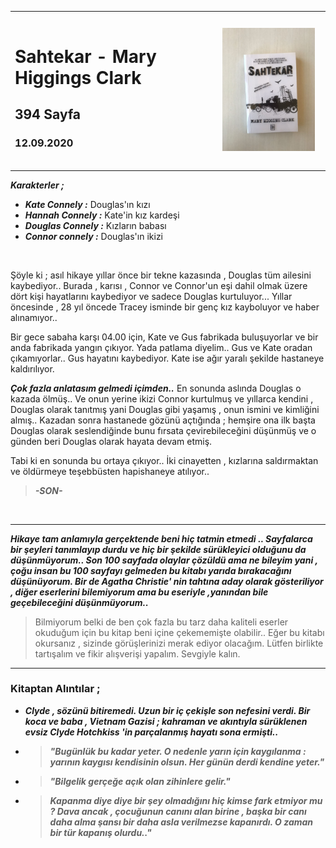 
<table><tr>
<td align="left"> 
  
# Sahtekar - Mary Higgings Clark
## 394 Sayfa
### 12.09.2020

  
</td>
<td> 
  <p align="center" style="padding: 10px">
    <img alt="Bir-Delinin-Hatıra-Defteri" src="../images/14_sahtekar.jpg" width="250">
    <br>
    
  </p> 
</td>

</tr></table>

***Karakterler ;*** 
- ***Kate Connely :*** Douglas'ın kızı
- ***Hannah Connely :*** Kate'in kız kardeşi
- ***Douglas Connely :*** Kızların babası
- ***Connor connely :*** Douglas'ın ikizi

<br>

Şöyle ki ; asıl hikaye yıllar önce bir tekne kazasında , Douglas tüm ailesini kaybediyor.. Burada , karısı , Connor ve Connor'un eşi dahil olmak üzere dört kişi hayatlarını kaybediyor ve sadece Douglas kurtuluyor... Yıllar öncesinde , 28 yıl öncede Tracey isminde bir genç kız kayboluyor ve haber alınamıyor..

Bir gece sabaha karşı 04.00 için, Kate ve Gus fabrikada buluşuyorlar ve bir anda fabrikada yangın çıkıyor. Yada patlama diyelim.. Gus ve Kate oradan çıkamıyorlar.. Gus hayatını kaybediyor. Kate ise ağır yaralı şekilde hastaneye kaldırılıyor. 

***Çok fazla anlatasım gelmedi içimden..*** En sonunda aslında Douglas o kazada ölmüş.. Ve onun yerine ikizi Connor kurtulmuş ve  yıllarca kendini , Douglas olarak tanıtmış  yani Douglas gibi yaşamış , onun ismini ve kimliğini almış.. Kazadan sonra hastanede gözünü açtığında ; hemşire ona ilk başta Douglas olarak seslendiğinde bunu fırsata çevirebileceğini düşünmüş ve o günden beri Douglas olarak hayata devam etmiş. 

Tabi ki en sonunda bu ortaya çıkıyor.. İki cinayetten , kızlarına saldırmaktan ve öldürmeye teşebbüsten hapishaneye atılıyor..

>   ***-SON-***

<br>

___

***Hikaye tam anlamıyla gerçektende beni hiç tatmin etmedi .. Sayfalarca bir şeyleri tanımlayıp durdu ve hiç bir şekilde sürükleyici olduğunu da düşünmüyorum.. Son 100 sayfada olaylar çözüldü ama ne bileyim yani , çoğu insan bu 100 sayfayı gelmeden bu kitabı yarıda bırakacağını düşünüyorum. Bir de Agatha Christie' nin tahtına aday olarak gösteriliyor , diğer eserlerini bilemiyorum ama bu eseriyle ,yanından bile geçebileceğini düşünmüyorum..***

> Bilmiyorum belki de ben çok fazla bu tarz daha kaliteli eserler okuduğum için bu kitap beni içine çekememişte olabilir.. Eğer bu kitabı okursanız , sizinde görüşlerinizi merak ediyor olacağım. Lütfen birlikte tartışalım ve fikir alışverişi yapalım. Sevgiyle kalın.

___

### Kitaptan Alıntılar ;
-  ***Clyde , sözünü bitiremedi. Uzun bir iç çekişle son nefesini verdi. Bir koca ve baba , Vietnam Gazisi ; kahraman ve akıntıyla sürüklenen evsiz Clyde Hotchkiss 'in parçalanmış hayatı sona ermişti..***
-  >  ***"Bugünlük bu kadar yeter. O nedenle yarın için kaygılanma : yarının kaygısı kendisinin olsun. Her günün derdi kendine yeter."***
-  > ***"Bilgelik gerçeğe açık olan zihinlere gelir."***
-  > ***Kapanma diye diye bir şey olmadığını hiç kimse fark etmiyor mu ? Dava ancak , çocuğunun canını alan birine , başka bir canı daha alma şansı bir daha asla verilmezse kapanırdı. O zaman bir tür kapanış olurdu.."***